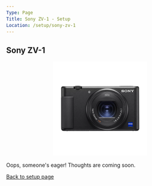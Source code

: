 ```yaml
---
Type: Page
Title: Sony ZV-1 - Setup
Location: /setup/sony-zv-1
---
```


## Sony ZV-1

<div class="img-container-wide"> <img style="margin-left: 25%; width: 50%;" src="https://raw.githubusercontent.com/george-probably/chachanidze.com/main/Images/setup/Sony%20ZV-1/Sony%20ZV-1.png" alt="A picture of the Sony ZV-1"> </div>

Oops, someone's eager! Thoughts are coming soon.

[Back to setup page](/setup)